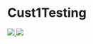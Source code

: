 # Cust1Testing
<a href="https://portal.azure.com/evolenthealth.com/#create/Microsoft.Template/uri/https%3A%2F%2Fraw.githubusercontent.com%2Fboklyn%2FCust1Testing%2Fmaster%2FDeploy-Main.json" target="_blank">
    <img src="https://camo.githubusercontent.com/9285dd3998997a0835869065bb15e5d500475034/687474703a2f2f617a7572656465706c6f792e6e65742f6465706c6f79627574746f6e2e706e67" data-canonical-src="http://azuredeploy.net/deploybutton.png" style="max-width:100%;">
</a>
<a href="http://armviz.io/#/?load=https%3A%2F%2Fraw.githubusercontent.com%2Fboklyn%2FCust1Testing%2Fmaster%2FDeploy-Main1.json" target="_blank">
    <img src="http://armviz.io/visualizebutton.png"/>
</a>
